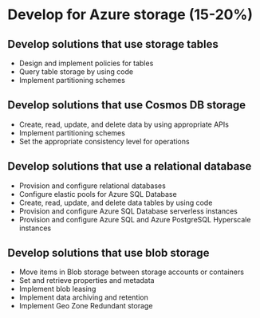 # Develop for Azure storage (15-20%)
## Develop solutions that use storage tables
- Design and implement policies for tables
- Query table storage by using code
- Implement partitioning schemes

## Develop solutions that use Cosmos DB storage
- Create, read, update, and delete data by using appropriate APIs
- Implement partitioning schemes
- Set the appropriate consistency level for operations

## Develop solutions that use a relational database
- Provision and configure relational databases
- Configure elastic pools for Azure SQL Database
- Create, read, update, and delete data tables by using code
- Provision and configure Azure SQL Database serverless instances
- Provision and configure Azure SQL and Azure PostgreSQL Hyperscale instances

## Develop solutions that use blob storage
- Move items in Blob storage between storage accounts or containers
- Set and retrieve properties and metadata
- Implement blob leasing
- Implement data archiving and retention
- Implement Geo Zone Redundant storage